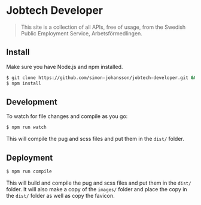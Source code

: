 # Jobtech Developer
>This site is a collection of all APIs, free of usage, from the Swedish Public Employment Service, Arbetsförmedlingen.

## Install
Make sure you have Node.js and npm installed.

```bash
$ git clone https://github.com/simon-johansson/jobtech-developer.git && cd jobtech-developer
$ npm install
```

## Development
To watch for file changes and compile as you go:
```bash
$ npm run watch
```
This will compile the pug and scss files and put them in the `dist/` folder.

## Deployment
```bash
$ npm run compile
```
This will build and compile the pug and scss files and put them in the `dist/` folder. It will also make a copy of the `images/` folder and place the copy in the `dist/` folder as well as copy the favicon.
